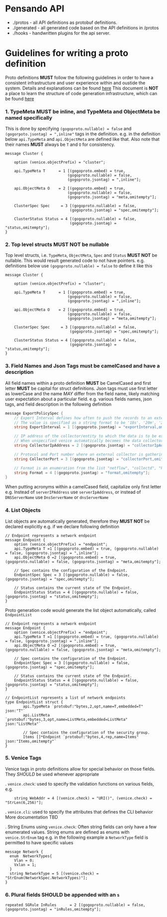 # Pensando API
- ./protos - all API definitions as protobuf definitions.
- ./generated - all generated code based on the API definitions in /protos
- ./hooks - handwritten plugins for the api server.

# Guidelines for writing a proto definition
Proto definitions **MUST** follow the following guidelines in order to have a consistent
infrastructure and user experience within and oustide the system. Details and explanations
can be found [here](https://docs.google.com/document/d/1gjRW_snyaWi313A_Nuw_lA351LU71jnZZ5Rrl2jk0QE)
This document is **NOT** a place to learn the structure of code generation infrastructure,
which can be found [here](../docs/apidef.md)

### 1. TypeMeta **MUST** be inline, and TypeMeta and ObjectMeta be named specifically

This is done by specifying `(gogoproto.nullable) = false` and `(gogorpoto.jsontag) = ",inline"` tags in the definition.
e.g. in the definition below `api.TypeMeta` and `api.ObjectMeta` are defined like that. Also note that their names **MUST**
always be `T` and `O` for consistency.

```
message Cluster {

    option (venice.objectPrefix) = "cluster";

    api.TypeMeta T      = 1 [(gogoproto.embed) = true,
                            (gogoproto.nullable) = false,
                            (gogoproto.jsontag) = ",inline"];

    api.ObjectMeta O    = 2 [(gogoproto.embed) = true,
                            (gogoproto.nullable) = false,
                            (gogoproto.jsontag) = "meta,omitempty"];

    ClusterSpec Spec     = 3 [(gogoproto.nullable) = false,
                             (gogoproto.jsontag) = "spec,omitempty"];

    ClusterStatus Status = 4 [(gogoproto.nullable) = false,
                             (gogoproto.jsontag) = "status,omitempty"];
}
```

### 2. Top level structs **MUST NOT** be nullable
Top level structs, i.e. `TypeMeta`, `ObjectMeta`, `Spec` and `Status` **MUST NOT** be nullable. This would result generated code to not have pointers.
e.g. definitions below use `(gogoproto.nullable) = false` to define it like this

```
message Cluster {

    option (venice.objectPrefix) = "cluster";

    api.TypeMeta T      = 1 [(gogoproto.embed) = true,
                            (gogoproto.nullable) = false,
                            (gogoproto.jsontag) = ",inline"];

    api.ObjectMeta O    = 2 [(gogoproto.embed) = true,
                            (gogoproto.nullable) = false,
                            (gogoproto.jsontag) = "meta,omitempty"];

    ClusterSpec Spec     = 3 [(gogoproto.nullable) = false,
                             (gogoproto.jsontag) = "spec,omitempty"];

    ClusterStatus Status = 4 [(gogoproto.nullable) = false,
                             (gogoproto.jsontag) = "status,omitempty"];
}
```

### 3. Field Names and Json Tags must be camelCased and have a description
All field names within a proto definition **MUST** be CamelCased and first letter **MUST** be capital for struct definitions.
Json tags must use first letter as lowerCase and the name *MAY* differ from the field name, likely matching user expectation about a particular field.
e.g. various fields names, json tags, and field description in the following definition
```go
message ExportPolicySpec {
    // Export Interval defines how often to push the records to an external or internal collector
    // The value is specified as a string format to be '10s', '20m', '20mins', '10secs', '10seconds'
    string ExportInterval = 1 [(gogoproto.jsontag) = "exportInterval,omitempty"];

    // IP address of the collector/entity to which the data is to be exported
    // When unspecified venice automatically becomes the data collector
    string CollectorIpAddress = 2 [(gogoproto.jsontag) = "collectorIpAddress,omitempty"];

    // Protocol and Port number where an external collector is gathering the data
    string CollectorPort = 3 [(gogoproto.jsontag) = "collectorPort,omitempty"];

    // Format is an enumeration from the list "netflow", "collectd", "kafka", etc. (TBD: choices)
    string Format = 4 [(gogoproto.jsontag) = "format,omitempty"];
}
```
When putting acronyms within a camelCased field, capitalize only first letter e.g.
Instead of `serverIPAddress` use `serverIpAddress`, or instead of `DNSServerName` use `DnsServerName` or `dnsServerName`

### 4. List Objects
List objects are automatically generated, therefore they **MUST NOT** be declared explicitly
e.g. if we declare following definition
```
// Endpoint represents a network endpoint
message Endpoint {
    option (venice.objectPrefix) = "endpoint";
    api.TypeMeta T =1 [(gogoproto.embed) = true, (gogoproto.nullable) = false, (gogoproto.jsontag) = ",inline"];
    api.ObjectMeta O =2 [(gogoproto.embed) = true, (gogoproto.nullable) = false, (gogoproto.jsontag) = "meta,omitempty"];

    // Spec contains the configuration of the Endpoint.
    EndpointSpec Spec = 3 [(gogoproto.nullable) = false, (gogoproto.jsontag) = "spec,omitempty"];

    // Status contains the current state of the Endpoint.
    EndpointStatus Status = 4 [(gogoproto.nullable) = false, (gogoproto.jsontag) = "status,omitempty"];
}
```
Proto generation code would generate the list object automatically, called `EndpointList`
```
// Endpoint represents a network endpoint
message Endpoint {
    option (venice.objectPrefix) = "endpoint";
    api.TypeMeta T =1 [(gogoproto.embed) = true, (gogoproto.nullable) = false, (gogoproto.jsontag) = ",inline"];
    api.ObjectMeta O =2 [(gogoproto.embed) = true, (gogoproto.nullable) = false, (gogoproto.jsontag) = "meta,omitempty"];

    // Spec contains the configuration of the Endpoint.
    EndpointSpec Spec = 3 [(gogoproto.nullable) = false, (gogoproto.jsontag) = "spec,omitempty"];

    // Status contains the current state of the Endpoint.
    EndpointStatus Status = 4 [(gogoproto.nullable) = false, (gogoproto.jsontag) = "status,omitempty"];
}

// EndpointList represents a list of network endpoints
type EndpointList struct {
        api.TypeMeta `protobuf:"bytes,2,opt,name=T,embedded=T" json:"T"`
        api.ListMeta `protobuf:"bytes,3,opt,name=ListMeta,embedded=ListMeta" json:"ListMeta"`

        // Spec contains the configuration of the security group.
        Items []*Endpoint `protobuf:"bytes,4,rep,name=Items" json:"Items,omitempty"`
}
```

### 5. Venice Tags
Venice tags in proto definitions allow for special behavior on those fields. They *SHOULD* be used
whenever appropriate

. `venice.check`: used to specify the validation functions on various fields, e.g.
```
    string WebAddr = 4 [(venice.check) = "URI()", (venice.check) = "StrLen(6,256)"];
```

. `venice.cli`: used to specify the attributes that defines the CLI behavior
More documentation TBD

. String Enums using `venice.check`: Often string fields can only have a few enumerated values.
String enums are defined as enums with `venice.StrEnum` tag e.g. in the following example a
`NetworkType` field is permitted to have specific values
```
message Network {
  enum  NetworkTypes{
    Vlan = 0;
    Vxlan = 1;
  }
  string NetworkType = 5 [(venice.check) = "StrEnum(NetworkSpec.NetworkTypes)"];
}
```

### 6. Plural fields **SHOULD** be appended with an `s`
```
repeated SGRule InRules      = 2 [(gogoproto.nullable) = false, (gogoproto.jsontag) = "inRules,omitempty"];
```
